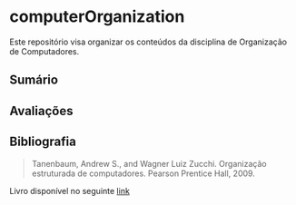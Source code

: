 # computerOrganization

Este repositório visa organizar os conteúdos da disciplina de Organização de Computadores.

## Sumário

## Avaliações

## Bibliografia

> Tanenbaum, Andrew S., and Wagner Luiz Zucchi. Organização estruturada de computadores. Pearson Prentice Hall, 2009.

Livro disponível no seguinte [link](https://estudocerteiro.com.br/download-organizacao-estruturada/)